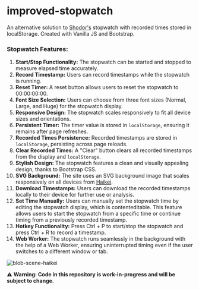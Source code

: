 # improved-stopwatch
An alternative solution to [Shodor's](http://www.shodor.org/interactivate/activities/Stopwatch/) stopwatch with recorded times stored in localStorage. Created with Vanilla JS and Bootstrap.

### Stopwatch Features:

1. **Start/Stop Functionality:** The stopwatch can be started and stopped to measure elapsed time accurately.
2. **Record Timestamp:** Users can record timestamps while the stopwatch is running.
3. **Reset Timer:** A reset button allows users to reset the stopwatch to 00:00:00:00.
4. **Font Size Selection:** Users can choose from three font sizes (Normal, Large, and Huge) for the stopwatch display.
5. **Responsive Design:** The stopwatch scales responsively to fit all device sizes and orientations.
6. **Persistent Timer:** The timer value is stored in `localStorage`, ensuring it remains after page refreshes.
7. **Recorded Times Persistence:** Recorded timestamps are stored in `localStorage`, persisting across page reloads.
8. **Clear Recorded Times:** A "Clear" button clears all recorded timestamps from the display and `localStorage`.
9. **Stylish Design:** The stopwatch features a clean and visually appealing design, thanks to Bootstrap CSS.
10. **SVG Background:** The site uses an SVG background image that scales responsively on all devices from [Haikei](https://haikei.app/).
11. **Download Timestamps:** Users can download the recorded timestamps locally to their device for further use or analysis.
12. **Set Time Manually:** Users can manually set the stopwatch time by editing the stopwatch display, which is contenteditable. This feature allows users to start the stopwatch from a specific time or continue timing from a previously recorded timestamp.
13. **Hotkey Functionality:** Press Ctrl + P to start/stop the stopwatch and press Ctrl + R to record a timestamp.
14. **Web Worker:** The stopwatch runs seamlessly in the background with the help of a Web Worker, ensuring uninterrupted timing even if the user switches to a different window or tab.


![blob-scene-haikei](https://github.com/lagerqvr/improved-stopwatch/assets/5682399/2583449c-0077-45b5-8557-38478e1b6efb)


:warning: **Warning: Code in this repository is work-in-progress and will be subject to change.**

